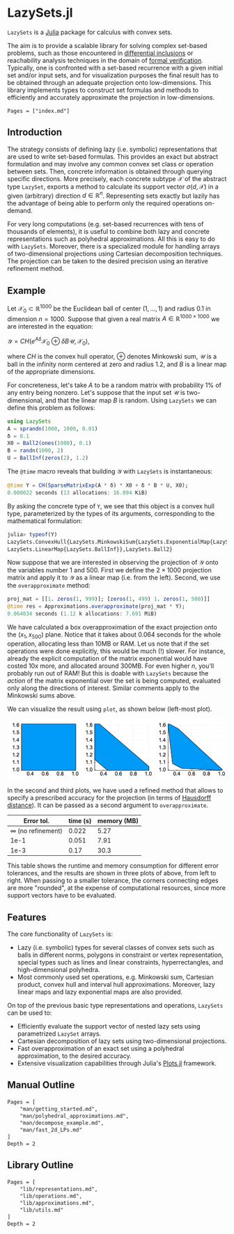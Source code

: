 # LazySets.jl

`LazySets` is a [Julia](http://julialang.org) package for calculus with
convex sets.

The aim is to provide a scalable library for solving complex set-based
problems, such as those encountered in [differential inclusions](https://en.wikipedia.org/wiki/Differential_inclusion)
or reachability analysis techniques in the domain of [formal verification](https://en.wikipedia.org/wiki/Formal_verification).
Typically, one is confronted with a set-based recurrence with a given initial set and/or
input sets, and for visualization purposes the final result has to be obtained through an
adequate projection onto low-dimensions. This library implements types to construct set formulas and methods to efficiently
and accurately approximate the projection in low-dimensions.

```@contents
Pages = ["index.md"]
```

## Introduction

The strategy consists of defining lazy (i.e. symbolic) representations that are used
to write set-based formulas. This provides an exact but abstract formulation and may involve any common convex set
class or operation between sets. Then, concrete information is obtained through querying specific directions.
More precisely, each concrete subtype $\mathcal{X}$ of the abstract type `LazySet`,
exports a method to calculate its support vector $\sigma(d, \mathcal{X})$ in a given (arbitrary) direction
$d \in \mathbb{R}^n$. Representing sets exactly but lazily has the advantage of being
able to perform only the required operations on-demand.

For very long computations (e.g. set-based recurrences with tens of thousands of elements),
it is useful to combine both lazy and concrete representations such as polyhedral approximations.
All this is easy to do with `LazySets`. Moreover, there is a specialized module for handling
arrays of two-dimensional projections using Cartesian decomposition techniques. The projection
can be taken to the desired precision using an iterative refinement method.

## Example

Let $\mathcal{X}_0 \subset \mathbb{R}^{1000}$ be the Euclidean ball of center
$(1, \ldots, 1)$ and radius $0.1$ in dimension $n=1000$. Suppose that given a real matrix
$A \in \mathbb{R}^{1000 \times 1000}$ we are interested in the equation:

$\mathcal{Y} = CH(e^{A δ} \mathcal{X}_0 ⊕ δ B\mathcal{U}, \mathcal{X}_0),$

where $CH$ is the convex hull operator, $⊕$ denotes Minkowski sum,
$\mathcal{U}$ is a ball in the infinity norm centered at zero and radius $1.2$,
and $B$ is a linear map of the appropriate dimensions.

For concreteness, let's take $A$ to be a random matrix with probability $1\%$ of any entry being nonzero.
Let's suppose that the input set $\mathcal{U}$ is two-dimensional, and that the linear map $B$ is random.
Using `LazySets` we can define this problem as follows:

```julia
using LazySets
A = sprandn(1000, 1000, 0.01)
δ = 0.1
X0 = Ball2(ones(1000), 0.1)
B = randn(1000, 2)
U = BallInf(zeros(2), 1.2)
```

The `@time` macro reveals that building $\mathcal{Y}$ with
`LazySets` is instantaneous:

```julia
@time Y = CH(SparseMatrixExp(A * δ) * X0 + δ * B * U, X0);
0.000022 seconds (13 allocations: 16.094 KiB)
```

By asking the concrete type of `Y`, we see that this object is a convex hull type,
parameterized by the types of its arguments, corresponding to the mathematical formulation:

```julia
julia> typeof(Y)
LazySets.ConvexHull{LazySets.MinkowskiSum{LazySets.ExponentialMap{LazySets.Ball2},
LazySets.LinearMap{LazySets.BallInf}},LazySets.Ball2}
```

Now suppose that we are interested in observing the projection of $\mathcal{Y}$ onto
the variables number 1 and 500. First we define the $2×1000$ projection matrix and apply it to $\mathcal{Y}$
as a linear map (i.e. from the left). Second, we use the `overapproximate` method:

```julia
proj_mat = [[1. zeros(1, 999)]; [zeros(1, 499) 1. zeros(1, 500)]]
@time res = Approximations.overapproximate(proj_mat * Y);
0.064034 seconds (1.12 k allocations: 7.691 MiB)
```

We have calculated a box overapproximation of the exact projection onto the $(x_1, x_{500})$ plane.
Notice that it takes about 0.064 seconds for the whole operation, allocating less than
10MB or RAM. Let us note that if the set operations were done explicitly,
this would be much (!) slower. For instance, already the explicit computation of the matrix exponential would
have costed 10x more, and allocated around 300MB. For even higher $n$,
you'll probably run out of RAM! But this is doable with `LazySets` because the *action* of the matrix exponential over the set
is being computed, evaluated only along the directions of interest.
Similar comments apply to the Minkowski sums above.

We can visualize the result using `plot`, as shown below (left-most plot).

![assets/example_ch.png](assets/example_ch.png)

In the second and third plots, we have used a refined method that allows to specify a prescribed accuracy
for the projection (in terms of [Hausdorff distance](https://en.wikipedia.org/wiki/Hausdorff_distance)).
It can be passed as a second argument to `overapproximate`. 

|Error tol.|time (s)|memory (MB)|
|------|------|------|
|∞ (no refinement)|0.022|5.27|
|1e-1|0.051|7.91|
|1e-3|0.17|30.3|

This table shows the runtime and memory consumption for different error tolerances,
and the results are shown in three plots of above, from left to right. When passing
to a smaller tolerance, the corners connecting edges are more "rounded", at the expense
of computational resources, since more support vectors have to be evaluated.

## Features

The core functionality of `LazySets` is:

- Lazy (i.e. symbolic) types for several classes of convex sets such as
  balls in different norms, polygons in constraint or vertex representation,
  special types such as lines and linear constraints, hyperrectangles, and
  high-dimensional polyhedra.
- Most commonly used set operations, e.g. Minkowski sum, Cartesian product,
  convex hull and interval hull approximations. Moreover, lazy linear maps and
  lazy exponential maps are also provided.

On top of the previous basic type representations and operations, `LazySets`
can be used to:

- Efficiently evaluate the support vector of nested lazy sets using parametrized `LazySet` arrays.
- Cartesian decomposition of lazy sets using two-dimensional projections.
- Fast overapproximation of an exact set using a polyhedral
  approximation, to the desired accuracy.
- Extensive visualization capabilities through Julia's
  [Plots.jl](http://docs.juliaplots.org/latest/) framework.

## Manual Outline

```@contents
Pages = [
    "man/getting_started.md",
    "man/polyhedral_approximations.md",
    "man/decompose_example.md",
    "man/fast_2d_LPs.md"
]
Depth = 2
```

## Library Outline

```@contents
Pages = [
    "lib/representations.md",
    "lib/operations.md",
    "lib/approximations.md",
    "lib/utils.md"
]
Depth = 2
```
